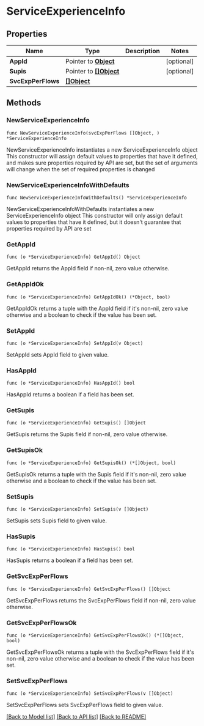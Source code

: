 # ServiceExperienceInfo

## Properties

Name | Type | Description | Notes
------------ | ------------- | ------------- | -------------
**AppId** | Pointer to [**Object**](Object.md) |  | [optional] 
**Supis** | Pointer to [**[]Object**](Object.md) |  | [optional] 
**SvcExpPerFlows** | [**[]Object**](Object.md) |  | 

## Methods

### NewServiceExperienceInfo

`func NewServiceExperienceInfo(svcExpPerFlows []Object, ) *ServiceExperienceInfo`

NewServiceExperienceInfo instantiates a new ServiceExperienceInfo object
This constructor will assign default values to properties that have it defined,
and makes sure properties required by API are set, but the set of arguments
will change when the set of required properties is changed

### NewServiceExperienceInfoWithDefaults

`func NewServiceExperienceInfoWithDefaults() *ServiceExperienceInfo`

NewServiceExperienceInfoWithDefaults instantiates a new ServiceExperienceInfo object
This constructor will only assign default values to properties that have it defined,
but it doesn't guarantee that properties required by API are set

### GetAppId

`func (o *ServiceExperienceInfo) GetAppId() Object`

GetAppId returns the AppId field if non-nil, zero value otherwise.

### GetAppIdOk

`func (o *ServiceExperienceInfo) GetAppIdOk() (*Object, bool)`

GetAppIdOk returns a tuple with the AppId field if it's non-nil, zero value otherwise
and a boolean to check if the value has been set.

### SetAppId

`func (o *ServiceExperienceInfo) SetAppId(v Object)`

SetAppId sets AppId field to given value.

### HasAppId

`func (o *ServiceExperienceInfo) HasAppId() bool`

HasAppId returns a boolean if a field has been set.

### GetSupis

`func (o *ServiceExperienceInfo) GetSupis() []Object`

GetSupis returns the Supis field if non-nil, zero value otherwise.

### GetSupisOk

`func (o *ServiceExperienceInfo) GetSupisOk() (*[]Object, bool)`

GetSupisOk returns a tuple with the Supis field if it's non-nil, zero value otherwise
and a boolean to check if the value has been set.

### SetSupis

`func (o *ServiceExperienceInfo) SetSupis(v []Object)`

SetSupis sets Supis field to given value.

### HasSupis

`func (o *ServiceExperienceInfo) HasSupis() bool`

HasSupis returns a boolean if a field has been set.

### GetSvcExpPerFlows

`func (o *ServiceExperienceInfo) GetSvcExpPerFlows() []Object`

GetSvcExpPerFlows returns the SvcExpPerFlows field if non-nil, zero value otherwise.

### GetSvcExpPerFlowsOk

`func (o *ServiceExperienceInfo) GetSvcExpPerFlowsOk() (*[]Object, bool)`

GetSvcExpPerFlowsOk returns a tuple with the SvcExpPerFlows field if it's non-nil, zero value otherwise
and a boolean to check if the value has been set.

### SetSvcExpPerFlows

`func (o *ServiceExperienceInfo) SetSvcExpPerFlows(v []Object)`

SetSvcExpPerFlows sets SvcExpPerFlows field to given value.



[[Back to Model list]](../README.md#documentation-for-models) [[Back to API list]](../README.md#documentation-for-api-endpoints) [[Back to README]](../README.md)



